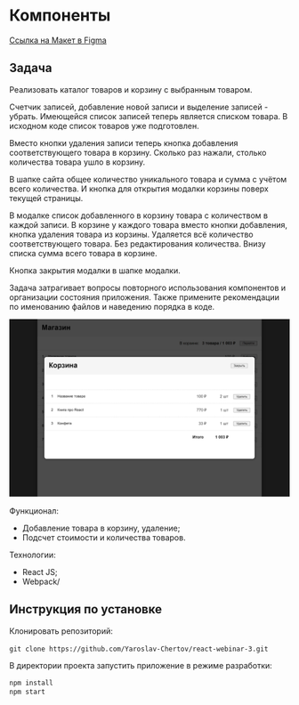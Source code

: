 # Компоненты

[Ссылка на Макет в Figma](https://www.figma.com/file/7NhMCIa59PTXhkibvoNvPL/YLAB-webinar---TASK2?node-id=0%3A1)

## Задача

Реализовать каталог товаров и корзину с выбранным товаром.

Счетчик записей, добавление новой записи и выделение записей - убрать. Имеющейся список записей теперь является списком товара. В исходном коде список товаров уже подготовлен.

Вместо кнопки удаления записи теперь кнопка добавления соответствующего товара в корзину. Сколько раз нажали, столько количества товара ушло в корзину.

В шапке сайта общее количество уникального товара и сумма с учётом всего количества. И кнопка для открытия модалки корзины поверх текущей страницы.

В модалке список добавленного в корзину товара с количеством в каждой записи. В корзине у каждого товара вместо кнопки добавления, кнопка удаления товара из корзины. Удаляется всё количество соответствующего товара. Без редактирования количества. Внизу списка сумма всего товара в корзине.

Кнопка закрытия модалки в шапке модалки.

Задача затрагивает вопросы повторного использования компонентов и организации состояния приложения. Также примените рекомендации по именованию файлов и наведению порядка в коде.

![](./src/images/Screenshot.png)

Функционал:

* Добавление товара в корзину, удаление;
* Подсчет стоимости и количества товаров.

Технологии:

* React JS;
* Webpack/

## Инструкция по установке

Клонировать репозиторий:

`
git clone https://github.com/Yaroslav-Chertov/react-webinar-3.git
`

В директории проекта запустить приложение в режиме разработки:

```
npm install
npm start
```

